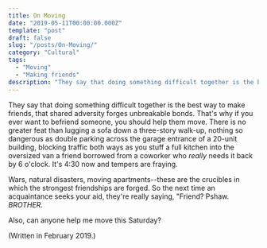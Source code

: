 ```yaml
---
title: On Moving
date: "2019-05-11T00:00:00.000Z"
template: "post"
draft: false
slug: "/posts/On-Moving/"
category: "Cultural"
tags:
  - "Moving"
  - "Making friends"
description: "They say that doing something difficult together is the best way to make friends, that shared adversity forges unbreakable bonds. That's why if you ever want to befriend someone, you should help them move."
---
```


They say that doing something difficult together is the best way to make friends, that shared adversity forges unbreakable bonds. That's why if you ever want to befriend someone, you should help them move. There is no greater feat than lugging a sofa down a three-story walk-up, nothing so dangerous as double parking across the garage entrance of a 20-unit building, blocking traffic both ways as you stuff a full kitchen into the oversized van a friend borrowed from a coworker who _really_ needs it back by 6 o'clock. It's 4:30 now and tempers are fraying. 

Wars, natural disasters, moving apartments--these are the crucibles in which the strongest friendships are forged. So the next time an acquaintance seeks your aid, they're really saying, "Friend? Pshaw. _BROTHER_.

Also, can anyone help me move this Saturday?

(Written in February 2019.)